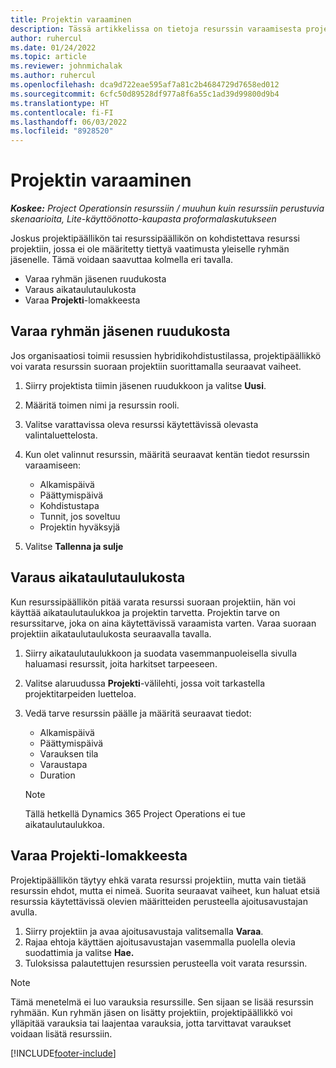 ```yaml
---
title: Projektin varaaminen
description: Tässä artikkelissa on tietoja resurssin varaamisesta projektiin.
author: ruhercul
ms.date: 01/24/2022
ms.topic: article
ms.reviewer: johnmichalak
ms.author: ruhercul
ms.openlocfilehash: dca9d722eae595af7a81c2b4684729d7658ed012
ms.sourcegitcommit: 6cfc50d89528df977a8f6a55c1ad39d99800d9b4
ms.translationtype: HT
ms.contentlocale: fi-FI
ms.lasthandoff: 06/03/2022
ms.locfileid: "8928520"
---
```

# <a name="book-to-a-project"></a>Projektin varaaminen

_**Koskee:** Project Operationsin resurssiin / muuhun kuin resurssiin perustuvia skenaarioita, Lite-käyttöönotto-kaupasta proformalaskutukseen_

Joskus projektipäällikön tai resurssipäällikön on kohdistettava resurssi projektiin, jossa ei ole määritetty tiettyä vaatimusta yleiselle ryhmän jäsenelle. Tämä voidaan saavuttaa kolmella eri tavalla.

- Varaa ryhmän jäsenen ruudukosta
- Varaus aikataulutaulukosta
- Varaa **Projekti**-lomakkeesta

## <a name="book-from-the-team-member-grid"></a>Varaa ryhmän jäsenen ruudukosta

Jos organisaatiosi toimii resussien hybridikohdistustilassa, projektipäällikkö voi varata resurssin suoraan projektiin suorittamalla seuraavat vaiheet.

1. Siirry projektista tiimin jäsenen ruudukkoon ja valitse **Uusi**.
2. Määritä toimen nimi ja resurssin rooli.
3. Valitse varattavissa oleva resurssi käytettävissä olevasta valintaluettelosta.
4. Kun olet valinnut resurssin, määritä seuraavat kentän tiedot resurssin varaamiseen:

    - Alkamispäivä
    - Päättymispäivä
    - Kohdistustapa
    - Tunnit, jos soveltuu
    - Projektin hyväksyjä

6. Valitse **Tallenna ja sulje**

## <a name="book-from-the-schedule-board"></a>Varaus aikataulutaulukosta

Kun resurssipäällikön pitää varata resurssi suoraan projektiin, hän voi käyttää aikataulutaulukkoa ja projektin tarvetta. Projektin tarve on resurssitarve, joka on aina käytettävissä varaamista varten. Varaa suoraan projektiin aikataulutaulukosta seuraavalla tavalla.

1. Siirry aikataulutaulukkoon ja suodata vasemmanpuoleisella sivulla haluamasi resurssit, joita harkitset tarpeeseen.
2. Valitse alaruudussa **Projekti**-välilehti, jossa voit tarkastella projektitarpeiden luetteloa.
3. Vedä tarve resurssin päälle ja määritä seuraavat tiedot:

    - Alkamispäivä
    - Päättymispäivä
    - Varauksen tila
    - Varaustapa
    - Duration
   
   > [!NOTE]
   > Tällä hetkellä Dynamics 365 Project Operations ei tue aikataulutaulukkoa.   

## <a name="book-from-the-project-form"></a>Varaa Projekti-lomakkeesta

Projektipäällikön täytyy ehkä varata resurssi projektiin, mutta vain tietää resurssin ehdot, mutta ei nimeä. Suorita seuraavat vaiheet, kun haluat etsiä resurssia käytettävissä olevien määritteiden perusteella ajoitusavustajan avulla. 

1. Siirry projektiin ja avaa ajoitusavustaja valitsemalla **Varaa**.
2. Rajaa ehtoja käyttäen ajoitusavustajan vasemmalla puolella olevia suodattimia ja valitse **Hae.**
3. Tuloksissa palautettujen resurssien perusteella voit varata resurssin.

> [!NOTE]
> Tämä menetelmä ei luo varauksia resurssille. Sen sijaan se lisää resurssin ryhmään. Kun ryhmän jäsen on lisätty projektiin, projektipäällikkö voi ylläpitää varauksia tai laajentaa varauksia, jotta tarvittavat varaukset voidaan lisätä resurssiin.


[!INCLUDE[footer-include](../includes/footer-banner.md)]
